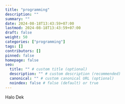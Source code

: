 ```yaml
---
title: "programming"
description: ""
summary: ""
date: 2024-08-18T13:43:59+07:00
lastmod: 2024-08-18T13:43:59+07:00
draft: false
weight: 50
categories: ["programming"]
tags: []
contributors: []
pinned: false
homepage: false
seo:
  title: "" # custom title (optional)
  description: "" # custom description (recommended)
  canonical: "" # custom canonical URL (optional)
  noindex: false # false (default) or true
---
```

Halo Dek
